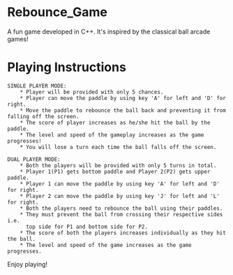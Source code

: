 # Rebounce_Game
A fun game developed in C++. It's inspired by the classical ball arcade games!

# Playing Instructions

	SINGLE PLAYER MODE:
		* Player will be provided with only 5 chances.
		* Player can move the paddle by using key 'A' for left and 'D' for right.
		* Move the paddle to rebounce the ball back and preventing it from falling off the screen.
		* The score of player increases as he/she hit the ball by the paddle.
		* The level and speed of the gameplay increases as the game progresses!
		* You will lose a turn each time the ball falls off the screen.

	DUAL PLAYER MODE:
		* Both the players will be provided with only 5 turns in total.
		* Player 1(P1) gets bottom paddle and Player 2(P2) gets upper paddle.
		* Player 1 can move the paddle by using key 'A' for left and 'D' for right.
		* Player 2 can move the paddle by using key 'J' for left and 'L' for right.
		* Both the players need to rebounce the ball using their paddles.
		* They must prevent the ball from crossing their respective sides i.e.
		  top side for P1 and bottom side for P2.
		* The score of both the players increases individually as they hit the ball.
		* The level and speed of the game increases as the game progresses.

Enjoy playing! 
